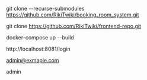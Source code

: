 git clone --recurse-submodules https://github.com/RikiTwiki/booking_room_system.git

git clone https://github.com/RikiTwiki/frontend-repo.git

docker-compose up --build

http://localhost:8081/login

admin@exmaple.com

admin
